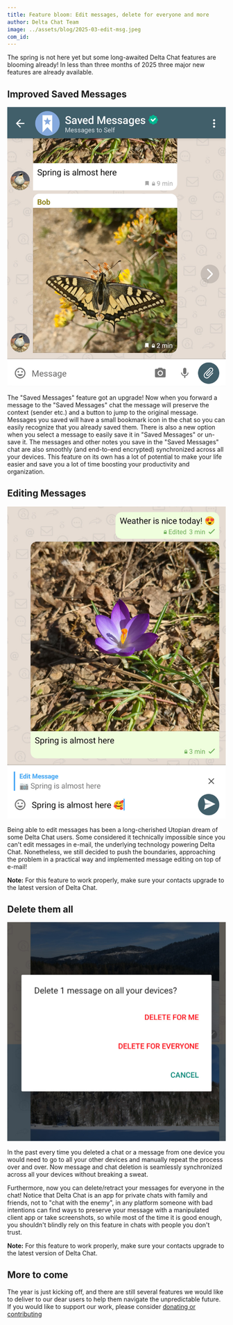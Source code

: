 ```yaml
---
title: Feature bloom: Edit messages, delete for everyone and more
author: Delta Chat Team
image: ../assets/blog/2025-03-edit-msg.jpeg
com_id: 
---
```


The spring is not here yet but some long-awaited Delta Chat features are blooming already!
In less than three months of 2025 three major new features are already available.

## Improved Saved Messages

![screenshot showing the new Saved Messages chat feature](../assets/blog/2025-03-saved-msgs-v2.jpeg)

The "Saved Messages" feature got an upgrade! Now when you forward a message to the "Saved Messages" chat
the message will preserve the context (sender etc.) and a button to jump to the original message.
Messages you saved will have a small bookmark icon in the chat so you can easily recognize that you already saved them.
There is also a new option when you select a message to easily save it in "Saved Messages" or un-save it.
The messages and other notes you save in the "Saved Messages" chat are also smoothly (and end-to-end encrypted) synchronized across all your devices.
This feature on its own has a lot of potential to make your life easier and save you a lot of time boosting your productivity and organization.

## Editing Messages

![screenshot showing the new edit message feature](../assets/blog/2025-03-edit-msg.jpeg)

Being able to edit messages has been a long-cherished Utopian dream of some Delta Chat users.
Some considered it technically impossible since you can't edit messages in e-mail, the underlying technology powering Delta Chat.
Nonetheless, we still decided to push the boundaries, approaching the problem in a practical way and implemented message editing on top of e-mail!

**Note:** For this feature to work properly, make sure your contacts upgrade to the latest version of Delta Chat.

## Delete them all

![screenshot showing the new "delete for everyone" feature](../assets/blog/2025-03-delete-msg-for-all.jpeg)

In the past every time you deleted a chat or a message from one device you would need to go to all your other devices and manually repeat the process over and over.
Now message and chat deletion is seamlessly synchronized across all your devices without breaking a sweat.

Furthermore, now you can delete/retract your messages for everyone in the chat!
Notice that Delta Chat is an app for private chats with family and friends, not to "chat with the enemy",
in any platform someone with bad intentions can find ways to preserve your message with a manipulated client app or take screenshots,
so while most of the time it is good enough, you shouldn't blindly rely on this feature in chats with people you don't trust.

**Note:** For this feature to work properly, make sure your contacts upgrade to the latest version of Delta Chat.

## More to come

The year is just kicking off, and there are still several features we would like to deliver to our dear users to help them navigate the unpredictable future.
If you would like to support our work, please consider [donating or contributing](/contribute)

